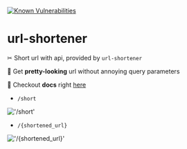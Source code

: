[![Known Vulnerabilities](https://snyk.io/test/github/dkharms/url-shortener/badge.svg)](https://snyk.io/test/github/dkharms/url-shortener)

# url-shortener

✂ Short url with api, provided by `url-shortener`

🔗 Get **pretty-looking** url without annoying query parameters

📝 Checkout **docs** right [here](https://fast-url.deta.dev/docs)

- `/short`

!['/short'](https://i.imgur.com/z6kSgo2.png)

- `/{shortened_url}`

!['/{shortened_url}'](https://i.imgur.com/CqMwqLV.png)

